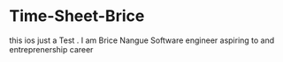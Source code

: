 # Time-Sheet-Brice
this ios just a Test 
. 
I am Brice Nangue Software engineer aspiring to and entreprenership career
